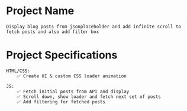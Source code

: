 # Project Name

    Display blog posts from jsonplaceholder and add infinite scroll to fetch posts and also add filter box

# Project Specifications

    HTML/CSS:
        ✅ Create UI & custom CSS loader animation

    JS:
        ✅ Fetch initial posts from API and display
        ✅ Scroll down, show loader and fetch next set of posts
        ✅ Add filtering for fetched posts
